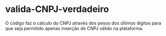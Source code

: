 # valida-CNPJ-verdadeiro
O código faz o cálculo do CNPJ através dos pesos dos últimos dígitos para que seja permitido apenas inserção de CNPJ válido na plataforma.
